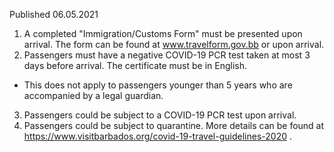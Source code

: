 Published 06.05.2021
1. A completed "Immigration/Customs Form" must be presented upon arrival. The form can be found at <a href="http://www.travelform.gov.bb">www.travelform.gov.bb</a> or upon arrival.
2. Passengers must have a negative COVID-19 PCR test taken at most 3 days before arrival. The certificate must be in English.
- This does not apply to passengers younger than 5 years who are accompanied by a legal guardian.
3. Passengers could be subject to a COVID-19 PCR test upon arrival.
4. Passengers could be subject to quarantine. More details can be found at <a href="https://www.visitbarbados.org/covid-19-travel-guidelines-2020">https://www.visitbarbados.org/covid-19-travel-guidelines-2020</a> .

